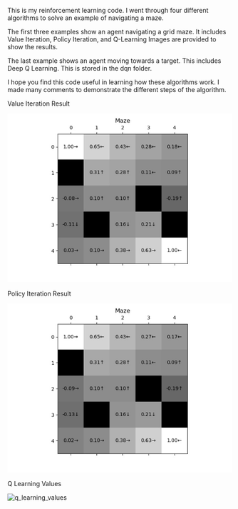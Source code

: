 This is my reinforcement learning code. 
I went through four different algorithms to solve an example of navigating a maze.

The first three examples show an agent navigating a grid maze. It includes Value Iteration, Policy Iteration, and Q-Learning
Images are provided to show the results.

The last example shows an agent moving towards a target. This includes Deep Q Learning. This is stored in the dqn folder.

I hope you find this code useful in learning how these algorithms work. I made many comments to demonstrate the different steps of the algorithm.


Value Iteration Result

![alt text](https://github.com/orgulous/maze/blob/master/value_iter_ex.jpg)


Policy Iteration Result

![alt text](https://github.com/orgulous/maze/blob/master/policy_iter_ex.jpg)


Q Learning Values 

![q_learning_values](https://github.com/orgulous/maze/assets/12550467/57623a48-af28-47e4-a74d-86c87382f935)
